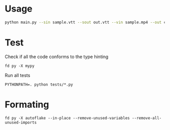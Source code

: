 # Usage

```bash
python main.py --sin sample.vtt --sout out.vtt --vin sample.mp4 --out combined.mp3 --keep-tmpdir
```

# Test

Check if all the code conforms to the type hinting

```
fd py -X mypy
```

Run all tests
```
PYTHONPATH=. python tests/*.py
```

# Formating

```
fd py -X autoflake --in-place --remove-unused-variables --remove-all-unused-imports
```
